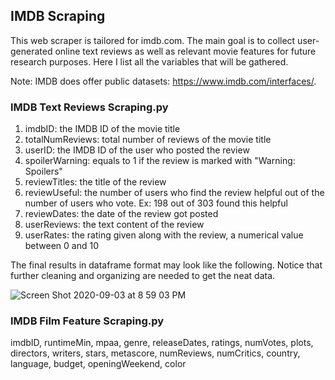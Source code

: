 ## IMDB Scraping

This web scraper is tailored for imdb.com. The main goal is to collect user-generated online text reviews as well as relevant movie features for future research purposes. Here I list all the variables that will be gathered.

Note: IMDB does offer public datasets: https://www.imdb.com/interfaces/. 

### IMDB Text Reviews Scraping.py

1. imdbID: the IMDB ID of the movie title
2. totalNumReviews: total number of reviews of the movie title
3. userID: the IMDB ID of the user who posted the review
4. spoilerWarning: equals to 1 if the review is marked with "Warning: Spoilers"
5. reviewTitles: the title of the review
6. reviewUseful: the number of users who find the review helpful out of the number of users who vote. Ex: 198 out of 303 found this helpful
7. reviewDates: the date of the review got posted
8. userReviews: the text content of the review
9. userRates: the rating given along with the review, a numerical value between 0 and 10

The final results in dataframe format may look like the following. Notice that further cleaning and organizing are needed to get the neat data.

![Screen Shot 2020-09-03 at 8 59 03 PM](https://user-images.githubusercontent.com/33683715/92200315-6b0ad600-ee2e-11ea-9b0b-b3b7766d3216.png)

### IMDB Film Feature Scraping.py

imdbID, runtimeMin, mpaa, genre, releaseDates, ratings, numVotes, plots, directors, writers, stars, metascore, numReviews, numCritics, country, language, budget, openingWeekend, color
